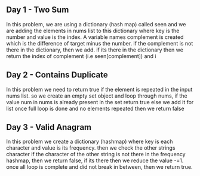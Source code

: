## Day 1 - Two Sum
In this problem, we are using a dictionary (hash map) called seen and we are adding the elements in nums list to this dictionary where key is the number and value is the index. A variable names complement is created which is the difference of target minus the number. if the complement is not there in the dictionary, then we add. if its there in the dictionary then we return the index of complement (i.e seen[complement]) and i

## Day 2 - Contains Duplicate
In this problem we need to return true if the element is repeated in the input nums list. so we create an empty set object and loop through nums, if the value num in nums is already present in the set return true else we add it for list once full loop is done and no elements repeated then we return false

## Day 3 - Valid Anagram
In this problem we create a dictionary (hashmap) where key is each character and value is its frequency. then we check the other strings character if the character of the other string is not there in the frequency hashmap, then we return false, if its there then we reduce the value -=1. once all loop is complete and did not break in between, then we return true. 
